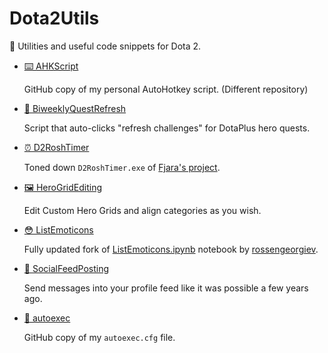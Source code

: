# Dota2Utils

🔧 Utilities and useful code snippets for Dota 2.

* [⌨️ AHKScript](https://github.com/Aluerie/AhkScripts)

    GitHub copy of my personal AutoHotkey script. (Different repository)

* [👻 BiweeklyQuestRefresh](./BiweeklyQuestRefresh)
  
  Script that auto-clicks "refresh challenges" for DotaPlus hero quests.

* [⏰ D2RoshTimer](./D2RoshTimer)

    Toned down `D2RoshTimer.exe` of [Fjara's project](https://github.com/Fjara-h/D2RoshTimer).

* [🖼️ HeroGridEditing](./HeroGridEditing)
  
  Edit Custom Hero Grids and align categories as you wish.

* [😳 ListEmoticons](./ListEmoticons)

    Fully updated fork of [ListEmoticons.ipynb](https://github.com/rossengeorgiev/dota2_notebooks/blob/master/List%20Emoticons.ipynb) notebook by [rossengeorgiev](https://github.com/rossengeorgiev).

* [🧦 SocialFeedPosting](./SocialFeedPosting)

  Send messages into your profile feed like it was possible a few years ago.

* [🎽 autoexec](./Autoexec)

    GitHub copy of my `autoexec.cfg` file.
